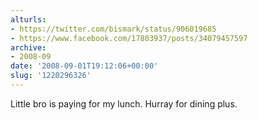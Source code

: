 ```yaml
---
alturls:
- https://twitter.com/bismark/status/906019685
- https://www.facebook.com/17803937/posts/34079457597
archive:
- 2008-09
date: '2008-09-01T19:12:06+00:00'
slug: '1220296326'
---
```


Little bro is paying for my lunch. Hurray for dining plus.

